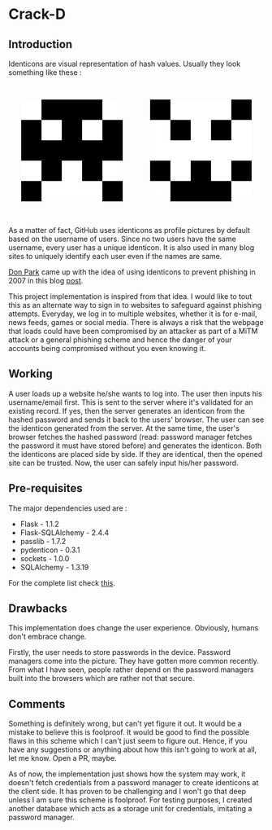 # Crack-D

<h2>Introduction</h2>
<p> Identicons are visual representation of hash values. Usually they look something like these :</p><br>

<p align="center">
  <img src="/Assets/sample_identicon_2.png">&emsp; &emsp; &emsp;
  <img src="/Assets/sample_identicon_1.png">
  </p>

<br>
<p> As a matter of fact, GitHub uses identicons as profile pictures by default based on the username of users. Since no two users have the same username, every user has a unique identicon. It is also used in many blog sites to uniquely identify each user even if the names are same.</p>
<p> <a href="https://github.com/donpark">Don Park</a> came up with the idea of using identicons to prevent phishing in 2007 in this blog <a href="https://web.archive.org/web/20080510221519/http://www.docuverse.com/blog/donpark/2007/01/22/identicon-based-anti-phishing-protection">post</a>.
  
<p> This project implementation is inspired from that idea. I would like to tout this as an alternate way to sign in to websites to safeguard against phishing attempts. Everyday, we log in to multiple websites, whether it is for e-mail, news feeds, games or social media. There is always a risk that the webpage that loads could have been compromised by an attacker as part of a MiTM attack or a general phishing scheme and hence the danger of your accounts being compromised without you even knowing it. </p>

<h2>Working</h2>
<p>A user loads up a website he/she wants to log into. The user then inputs his username/email first. This is sent to the server where it's validated for an existing record. If yes, then the server generates an identicon from the hashed password and sends it back to the users' browser. The user can see the identicon generated from the server. At the same time, the user's browser fetches the hashed password (read: password manager fetches the password it must have stored before) and generates the identicon. Both the identicons are placed side by side. If they are identical, then the opened site can be trusted. Now, the user can safely input his/her password.  
  
<h2>Pre-requisites</h2>
 <p>The major dependencies used are :
<ul type="disc">
  <li>Flask - 1.1.2</li>
  <li>Flask-SQLAlchemy - 2.4.4</li>
  <li>passlib - 1.7.2</li>
  <li>pydenticon - 0.3.1</li>
  <li>sockets - 1.0.0</li>
  <li>SQLAlchemy - 1.3.19</li>
  </ul>
  
  For the complete list check <a href="requirements.txt">this</a>.</p>

<h2>Drawbacks</h2>
 <p>This implementation does change the user experience. Obviously, humans don't embrace change.</p>
 <p>Firstly, the user needs to store passwords in the device. Password managers come into the picture. They have gotten more common recently. From what I have seen, people rather depend on the password managers built into the browsers which are rather not that secure.
</p>
  
   
<h2>Comments</h2> 
<p> Something is definitely wrong, but can't yet figure it out. It would be a mistake to believe this is foolproof. It would be good to find the possible flaws in this scheme which I can't just seem to figure out. Hence, if you have any suggestions or anything about how this isn't going to work at all, let me know. Open a PR, maybe.</p>
<p> As of now, the implementation just shows how the system may work, it doesn't fetch credentials from a password manager to create identicons at the client side. It has proven to be challenging and I won't go that deep unless I am sure this scheme is foolproof. For testing purposes, I created another database which acts as a storage unit for credentials, imitating a password manager.</p>


